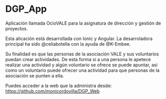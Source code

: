 # DGP_App
Aplicación llamada OcioVALE para la asignatura de dirección y gestión de proyectos.

Esta alicación está desarrollada con Ionic y Angular. La desarroladora principal ha sido @celiabotella con la ayuda de @K-Embee.

Su finalidad es que las personas de la asociación VALE y sus voluntarios puedan crear actividades. De esta forma si a una persona le apetece realizar una actividad 
y algún voluntario se ofrece se puede apuntar, asi como un voluntario puede ofrecer una actividad para que personas de la asociación se punten a ella.

Puedes acceder a la web que la administra desde: https://github.com/monicordovilla/DGP_Web
